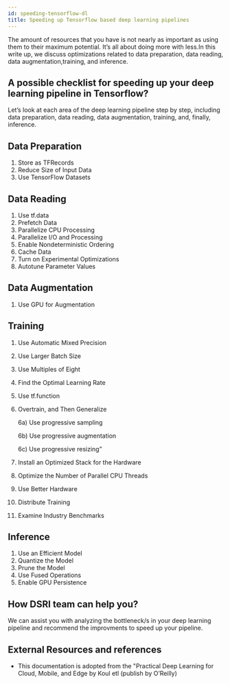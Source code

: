```yaml
---
id: speeding-tensorflow-dl
title: Speeding up Tensorflow based deep learning pipelines
---
```

The amount of resources that you have is not nearly as important as using them to their maximum potential. It’s all about doing more with less.In this write up, we discuss optimizations related to data preparation, data reading, data augmentation,training, and inference. 

## A possible checklist for speeding up your deep learning pipeline in Tensorflow? 
Let’s look at each area of the deep learning pipeline step by step, including data preparation, data reading, data augmentation, training, and, finally, inference.
## Data Preparation
1) Store as TFRecords
2) Reduce Size of Input Data
3) Use TensorFlow Datasets

## Data Reading
1) Use tf.data
2) Prefetch Data
3) Parallelize CPU Processing
4) Parallelize I/O and Processing
5) Enable Nondeterministic Ordering
6) Cache Data
7) Turn on Experimental Optimizations
8) Autotune Parameter Values
   
## Data Augmentation
1) Use GPU for Augmentation

## Training
1) Use Automatic Mixed Precision
2) Use Larger Batch Size
3) Use Multiples of Eight
4) Find the Optimal Learning Rate
5) Use tf.function
6) Overtrain, and Then Generalize
   
   6a) Use progressive sampling
   
   6b) Use progressive augmentation
   
   6c) Use progressive resizing”

 7) Install an Optimized Stack for the Hardware
 8) Optimize the Number of Parallel CPU Threads
 9) Use Better Hardware
 10) Distribute Training
 11) Examine Industry Benchmarks
     
## Inference
1) Use an Efficient Model
2) Quantize the Model
3) Prune the Model
4) Use Fused Operations
5) Enable GPU Persistence

## How DSRI team can help you?

We can assist you  with analyzing the bottleneck/s in your deep learning pipeline and recommend the improvments to speed up your pipeline.

## External Resources and references

* This documentation is adopted from the "Practical Deep Learning for Cloud, Mobile, and Edge by Koul etl (publish by O’Reilly)

